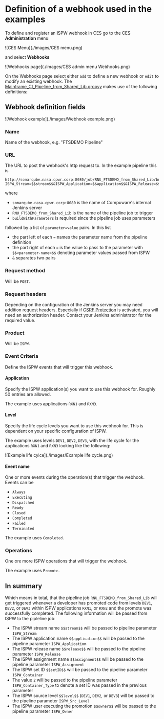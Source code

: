 # <a id="Definition of a webhook used in the examples"></a> Definition of a webhook used in the examples

To define and register an ISPW webhook in CES go to the CES **Administration** menu 

![CES Menu](./images/CES menu.png)

and select **Webhooks**

![Webhooks page](./images/CES admin menu Webhooks.png)

On the Webhooks page select either `add` to define a new webhook or `edit` to modify an existing webhook. The [Mainframe_CI_Pipeline_from_Shared_Lib.groovy](./pipelines/Mainframe_CI_Pipeline_from_Shared_Lib.html) makes use of the following definitions:

## <a id="Webhook definition fields"></a> Webhook definition fields

![Webhook example](./images/Webhook example.png)

### <a id="Name"></a> Name

Name of the webhook, e.g. "FTSDEMO Pipeline"

### <a id="URL"></a> URL
The URL to post the webhook's http request to. In the example pipeline this is 
    
    http://sonarqube.nasa.cpwr.corp:8080/job/RNU_FTSDEMO_from_Shared_Lib/buildWithParameters?ISPW_Stream=$$stream$$&ISPW_Application=$$application$$&ISPW_Release=$$release$$&ISPW_Assignment=$$assignment$$&ISPW_Container=$$setID$$&ISPW_Container_Type=2&ISPW_Src_Level=$$level$$&ISPW_Owner=$$owner$$


where 
- `sonarqube.nasa.cpwr.corp:8080` is the name of Compuware's internal Jenkins server
- `RNU_FTSDEMO_from_Shared_Lib` is the name of the pipeline job to trigger
- `buildWithParameters` is required since the pipeline job uses parameters

followed by a list of `parameter=value` pairs. In this list 
- the part left of each `=` names the parameter name from the pipeline definition
- the part right of each `=` is the value to pass to the parameter with `$$<parameter-name>$$` denoting parameter values passed from ISPW
- `&` separates two pairs

### <a id="Request method"></a> Request method
Will be `POST`.

### <a id="Request headers"></a> Request headers
Depending on the configuration of the Jenkins server you may need addition request headers. Especially if [CSRF Protection](https://wiki.jenkins.io/display/JENKINS/CSRF+Protection) is activated, you will need an authorization header. Contact your Jenkins administrator for the required value.

### <a id="Product"></a> Product
Will be `ISPW`.

### <a id="Event Criteria"></a> Event Criteria
Define the ISPW events that will trigger this webhook.

#### <a id="Application"></a> Application
Specify the ISPW application(s) you want to use this webhook for. Roughly 50 entries are allowed.

The example uses applications `RXN1` and `RXN3`.

#### <a id="Level"></a> Level
Specify the life cycle levels you want to use this webhook for. This is dependent on your specific configuration of ISPW.

The example uses levels `DEV1`, `DEV2`, `DEV3`, with the life cycle for the applications `RXN1` and `RXN3` looking like the following:

![Example life cylce](./images/Example life cycle.png)

#### <a id="Event name"></a> Event name
One or more events during the operation(s) that trigger the webhook. Events can be
- `Always`
- `Executing`
- `Dispatched`
- `Ready`
- `Closed`
- `Completed`
- `Failed`
- `Terminated`

The example uses `Completed`.

### <a id="Operations"></a> Operations
One ore more ISPW operations that will trigger the webhook.

The example uses `Promote`.

## <a id="In summary"></a> In summary
Which means in total, that the pipeline job `RNU_FTSDEMO_from_Shared_Lib` will get triggered whenever a developer has promoted code from levels `DEV1`, `DEV2`, or `DEV3` within ISPW applications `RXN1`, or `RXN2` and the promote was successfully completed. The following information will be passed from ISPW to the pipleline job:

- The ISPW stream name `$$stream$$` will be passed to pipeline parameter `ISPW_Stream`
- The ISPW application name `$$application$$` will be passed to the pipeline parameter `ISPW_Application`
- The ISPW release name `$$release$$` will be passed to the pipeline parameter `ISPW_Release`
- The ISPW assignment name `$$assignment$$` will be passed to the pipeline parameter `ISPW_Assignment`
- The ISPW set ID `$$setID$$` will be passed to the pipeline parameter `ISPW_Container`
- The value `2` will be passed to the pipeline parameter `ISPW_Container_Type` to denote a set ID was passed in the previous parameter
- The ISPW source level `$$level$$` (`DEV1`, `DEV2`, or `DEV3`) will be passed to the pipeline parameter `ISPW_Src_Level`
- The ISPW user executing the promotion `$$owner$$` will be passed to the pipeline parameter `ISPW_Owner`